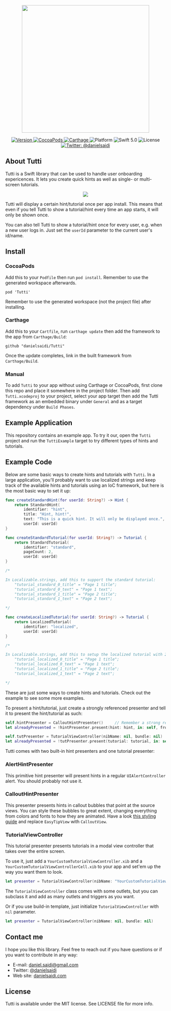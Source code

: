 <p align="center">
    <img src ="Resources/Logo.png" width="400" />
</p>

<p align="center">
    <a href="https://github.com/danielsaidi/Tutti">
        <img src="https://badge.fury.io/gh/danielsaidi%2FTutti.svg?style=flat" alt="Version" />
    </a>
    <a href="https://cocoapods.org/pods/Tutti">
        <img src="https://img.shields.io/cocoapods/v/Tutti.svg?style=flat" alt="CocoaPods" />
    </a>
    <a href="https://github.com/Carthage/Carthage">
        <img src="https://img.shields.io/badge/carthage-supported-green.svg?style=flat" alt="Carthage" />
    </a>
    <img src="https://img.shields.io/cocoapods/p/Tutti.svg?style=flat" alt="Platform" />
    <img src="https://img.shields.io/badge/Swift-5.0-orange.svg" alt="Swift 5.0" />
    <img src="https://badges.frapsoft.com/os/mit/mit.svg?style=flat&v=102" alt="License" />
    <a href="https://twitter.com/danielsaidi">
        <img src="https://img.shields.io/badge/contact-@danielsaidi-blue.svg?style=flat" alt="Twitter: @danielsaidi" />
    </a>
</p>


## About Tutti

Tutti is a Swift library that can be used to handle user onboarding expericences.
It lets you create quick hints as well as single- or multi-screen tutorials.

<p align="center">
    <img src ="Resources/Demo.gif" />
</p>

Tutti will display a certain hint/tutorial once per app install. This means that
even if you tell Tutti to show a tutorial/hint every time an app starts, it will
only be shown once. 

You can also tell Tutti to show a tutorial/hint once for every user, e.g. when a
new user logs in. Just set the `userId` parameter to the current user's id/name.


## Install

### CocoaPods

Add this to your `Podfile` then run `pod install`. Remember to use the generated
workspace afterwards.

```
pod 'Tutti'
```

Remember to use the generated workspace (not the project file) after installing.

### Carthage

Add this to your `Cartfile`, run `carthage update` then add the framework to the
app from `Carthage/Build`:

```
github "danielsaidi/Tutti"
```

Once the update completes, link in the built framework from `Carthage/Build`.

### Manual

To add `Tutti` to your app without using Carthage or CocoaPods, first clone this
repo and place it somewhere in the project folder. Then add `Tutti.xcodeproj` to
your project, select your app target then add the Tutti framework as an embedded
binary under `General` and as a target dependency under `Build Phases`.


## Example Application

This repository contains an example app. To try it our, open the `Tutti` project
and run the `TuttiExample` target to try different types of hints and tutorials.


## Example Code

Below are some basic ways to create hints and tutorials with `Tutti`. In a large
application, you'll probably want to use localized strings and keep track of the
available hints and tutorials using an IoC framework, but here is the most basic
way to set it up:


```swift
func createStandardHint(for userId: String?) -> Hint {
    return StandardHint(
        identifier: "hint", 
        title: "Hint, hint!", 
        text: "This is a quick hint. It will only be displayed once.", 
        userId: userId)
}

func createStandardTutorial(for userId: String?) -> Tutorial {
    return StandardTutorial(
        identifier: "standard", 
        pageCount: 2,
        userId: userId)
}

/* 

In Localizable.strings, add this to support the standard tutorial:
    "tutorial_standard_0_title" = "Page 1 title";
    "tutorial_standard_0_text" = "Page 1 text";
    "tutorial_standard_1_title" = "Page 2 title";
    "tutorial_standard_1_text" = "Page 2 text";

*/

func createLocalizedTutorial(for userId: String?) -> Tutorial {
    return LocalizedTutorial(
        identifier: "localized", 
        userId: userId)
}

/* 

In Localizable.strings, add this to setup the localized tutorial with 2 pages:
    "tutorial_localized_0_title" = "Page 1 title";
    "tutorial_localized_0_text" = "Page 1 text";
    "tutorial_localized_1_title" = "Page 2 title";
    "tutorial_localized_1_text" = "Page 2 text";

*/
```

These are just some ways to create hints and tutorials. Check out the example to
see some more examples.

To present a hint/tutorial, just create a strongly referenced presenter and tell
it to present the hint/tutorial as such:

```swift
self.hintPresenter = CalloutHintPresenter()     // Remember a strong reference!
let alreadyPresented = !hintPresenter.present(hint: hint, in: self, from: view)

self.tutPresenter = TutorialViewController(nibName: nil, bundle: nil)   // Strong!
let alreadyPresented = !tutPresenter.present(tutorial: tutorial, in: self, from: view)
```

Tutti comes with two built-in hint presenters and one tutorial presenter:

### AlertHintPresenter

This primitive hint presenter will present hints in a regular `UIAlertController`
alert. You should probably not use it.

### CalloutHintPresenter

This presenter presents hints in callout bubbles that point at the source views.
You can style these bubbles to great extent, changing everything from colors and
fonts to how they are animated. Have a look [this styling guide](Appearance) and
replace `EasyTipView` with `CalloutView`.

### TutorialViewController

This tutorial presenter presents tutorials in a modal view controller that takes
over the entire screen.

To use it, just add a `YourCustomTutorialViewController.xib` and a
`YourCustomTutorialViewControllerCell.xib` to your app and set'em up the way you want them
to look.
```swift
let presenter = TutorialViewController(nibName: "YourCustomTutorialViewController", bundle: Bundle.main)
```

The `TutorialViewController` class comes with some outlets, but you can
subclass it and add as many outlets and triggers as you want.

Or if you use build-in template, just initialize `TutorialViewController` with `nil` parameter.
```swift
let presenter = TutorialViewController(nibName: nil, bundle: nil)
```


## Contact me

I hope you like this library. Feel free to reach out if you have questions or if
you want to contribute in any way:

* E-mail: [daniel.saidi@gmail.com](mailto:daniel.saidi@gmail.com)
* Twitter: [@danielsaidi](http://www.twitter.com/danielsaidi)
* Web site: [danielsaidi.com](http://www.danielsaidi.com)


## License

Tutti is available under the MIT license. See LICENSE file for more info.



[Carthage]: https://github.com/Carthage/Carthage
[CocoaPods]: https://cocoapods.org/

[Appearance]: https://github.com/teodorpatras/EasyTipView/#-customising-the-appearance-